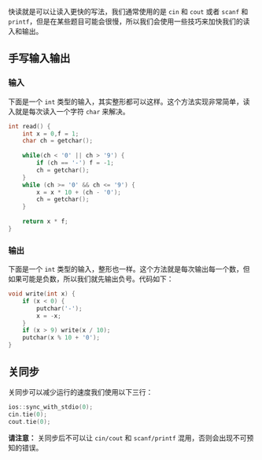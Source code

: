 快读就是可以让读入更快的写法，我们通常使用的是 `cin` 和 `cout` 或者 `scanf` 和 `printf`，但是在某些题目可能会很慢，所以我们会使用一些技巧来加快我们的读入和输出。

## 手写输入输出

### 输入
下面是一个 `int` 类型的输入，其实整形都可以这样。这个方法实现非常简单，读入就是每次读入一个字符 `char` 来解决。

```cpp
int read() {
    int x = 0,f = 1;
    char ch = getchar();
    
    while(ch < '0' || ch > '9') {
	    if (ch == '-') f = -1;
	    ch = getchar();
	}
    while (ch >= '0' && ch <= '9') {
        x = x * 10 + (ch - '0');
        ch = getchar();
    }
    
    return x * f;
}
``` 

### 输出
下面是一个 `int` 类型的输入，整形也一样。这个方法就是每次输出每一个数，但如果可能是负数，所以我们就先输出负号。代码如下：

```cpp
void write(int x) {
	if (x < 0) {
		putchar('-');
		x = -x;
	}
	if (x > 9) write(x / 10);
	putchar(x % 10 + '0');
}
```

## 关同步
关同步可以减少运行的速度我们使用以下三行：
```cpp
ios::sync_with_stdio(0);
cin.tie(0);
cout.tie(0);
```

**请注意：** 关同步后不可以让 `cin/cout` 和 `scanf/printf` 混用，否则会出现不可预知的错误。